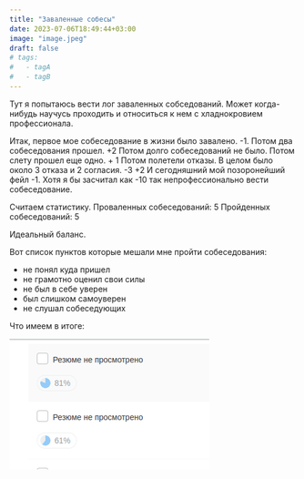 ```yaml
---
title: "Заваленные собесы"
date: 2023-07-06T18:49:44+03:00
image: "image.jpeg"
draft: false
# tags:
#   - tagA
#   - tagB
---
```


Тут я попытаюсь вести лог заваленных собседований.
Может когда-нибудь научусь проходить и относиться к нем с хладнокровием профессионала.

Итак, первое мое собеседование в жизни было завалено. -1.
Потом два собеседования прошел. +2
Потом долго собеседований не было.
Потом слету прошел еще одно. + 1
Потом полетели отказы. В целом было около 3 отказа и 2 согласия. -3 +2
И сегодняшний мой позоронейший фейл -1. Хотя я бы засчитал как -10 так непрофессионально вести собеседование.

Считаем статистику.
Проваленных собеседований: 5
Пройденных собеседований: 5

Идеальный баланс.

Вот список пунктов которые мешали мне пройти собеседования:

- не понял куда пришел
- не грамотно оценил свои силы
- не был в себе уверен
- был слишком самоуверен
- не слушал собеседующих

Что имеем в итоге:

![](resume_views.gif)
